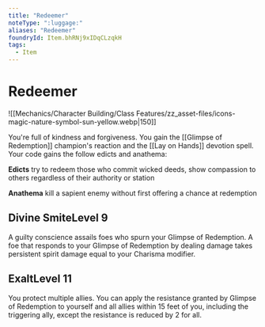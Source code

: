 ```yaml
---
title: "Redeemer"
noteType: ":luggage:"
aliases: "Redeemer"
foundryId: Item.bhRNj9xIDqCLzqkH
tags:
  - Item
---
```


# Redeemer
![[Mechanics/Character Building/Class Features/zz_asset-files/icons-magic-nature-symbol-sun-yellow.webp|150]]

You're full of kindness and forgiveness. You gain the [[Glimpse of Redemption]] champion's reaction and the [[Lay on Hands]] devotion spell. Your code gains the follow edicts and anathema:

**Edicts** try to redeem those who commit wicked deeds, show compassion to others regardless of their authority or station

**Anathema** kill a sapient enemy without first offering a chance at redemption

## Divine SmiteLevel 9

A guilty conscience assails foes who spurn your Glimpse of Redemption. A foe that responds to your Glimpse of Redemption by dealing damage takes persistent spirit damage equal to your Charisma modifier.

## ExaltLevel 11

You protect multiple allies. You can apply the resistance granted by Glimpse of Redemption to yourself and all allies within 15 feet of you, including the triggering ally, except the resistance is reduced by 2 for all.
